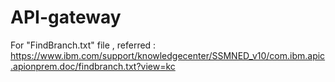 # API-gateway
For "FindBranch.txt" file , referred :
https://www.ibm.com/support/knowledgecenter/SSMNED_v10/com.ibm.apic.apionprem.doc/findbranch.txt?view=kc

